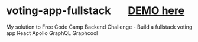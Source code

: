 # voting-app-fullstack   &nbsp; &nbsp; &nbsp; [DEMO here](http://voting-app-fullstack-zw.surge.sh/)
My solution to Free Code Camp Backend Challenge - Build a fullstack voting app 
React   Apollo   GraphQL   Graphcool
